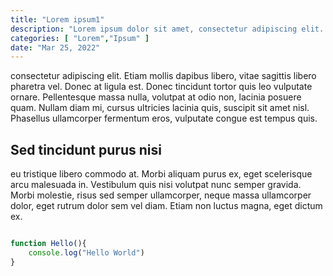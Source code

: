 ```yaml
---
title: "Lorem ipsum1"
description: "Lorem ipsum dolor sit amet, consectetur adipiscing elit. Nunc at interdum leo, sed porttitor lorem."
categories: [ "Lorem","Ipsum" ]
date: "Mar 25, 2022"
---
```


consectetur adipiscing elit. Etiam mollis dapibus libero, vitae sagittis libero pharetra vel. Donec at ligula est. Donec tincidunt tortor quis leo vulputate ornare. Pellentesque massa nulla, volutpat at odio non, lacinia posuere quam. Nullam diam mi, cursus ultricies lacinia quis, suscipit sit amet nisl. Phasellus ullamcorper fermentum eros, vulputate congue est tempus quis.

## Sed tincidunt purus nisi

eu tristique libero commodo at. Morbi aliquam purus ex, eget scelerisque arcu malesuada in. Vestibulum quis nisi volutpat nunc semper gravida. Morbi molestie, risus sed semper ullamcorper, neque massa ullamcorper dolor, eget rutrum dolor sem vel diam. Etiam non luctus magna, eget dictum ex.

```js

function Hello(){
    console.log("Hello World")
}

```
